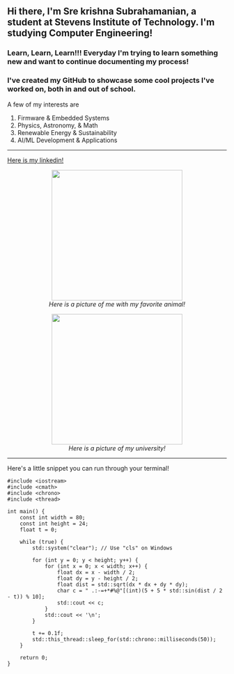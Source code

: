 ## **Hi there, I'm Sre krishna Subrahamanian, a student at Stevens Institute of Technology. I'm studying Computer Engineering!**
### Learn, Learn, Learn!!! Everyday I'm trying to learn something new and want to continue documenting my process! ###
### I've created my GitHub to showcase some cool projects I've worked on, both in and out of school. ###

A few of my interests are
1. Firmware & Embedded Systems
2. Physics, Astronomy, & Math
3. Renewable Energy & Sustainability
4. AI/ML Development & Applications

---

[Here is my linkedin!](https://www.linkedin.com/in/srekrishnasubrahamanian/)

<p align="center">
  <img src="https://github.com/user-attachments/assets/989dac2b-5b20-4d05-92c8-c4d221b78c2f" width="300" height="300" /><br>
  <em>Here is a picture of me with my favorite animal!</em>
</p>

<p align="center">
  <img src="https://tour.stevens.edu/maps/UMAP_2017082365446_MINI.jpg" width="300" height="300" /><br>
  <em>Here is a picture of my university!</em>
</p>

---
Here's a little snippet you can run through your terminal!

```
#include <iostream>
#include <cmath>
#include <chrono>
#include <thread>

int main() {
    const int width = 80;
    const int height = 24;
    float t = 0;

    while (true) {
        std::system("clear"); // Use "cls" on Windows

        for (int y = 0; y < height; y++) {
            for (int x = 0; x < width; x++) {
                float dx = x - width / 2;
                float dy = y - height / 2;
                float dist = std::sqrt(dx * dx + dy * dy);
                char c = " .:-=+*#%@"[(int)(5 + 5 * std::sin(dist / 2 - t)) % 10];
                std::cout << c;
            }
            std::cout << '\n';
        }

        t += 0.1f;
        std::this_thread::sleep_for(std::chrono::milliseconds(50));
    }

    return 0;
}

```


